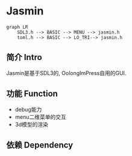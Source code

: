 # Jasmin

```mermaid
graph LR
    SDL3.h --> BASIC --> MENU --> jasmin.h
    toml.h --> BASIC --> LO_TRI--> jasmin.h
```

## 简介 Intro

Jasmin是基于SDL3的, OolongImPress自用的GUI.

## 功能 Function

* debug能力
* menu二维菜单的交互
* 3d模型的渲染

## 依赖 Dependency


